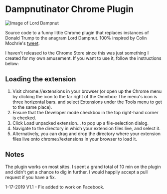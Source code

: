# Dampnutinator Chrome Plugin

![Image of Lord Dampnut](https://pbs.twimg.com/media/C2wQDGOXcAEYgP5.jpg)

Source code to a funny little Chrome plugin that replaces instances of Donald Trump to the anagram Lord Dampnut.
100% inspired by Colin Mochrie's [tweet](https://twitter.com/colinmochrie/status/822608605434302464?lang=en).

I haven't released to the Chrome Store since this was just something I created for my own amusement. If you want to use it, 
follow the instructions below:

## Loading the extension

1. Visit chrome://extensions in your browser (or open up the Chrome menu by clicking the icon to the far right of the Omnibox:  The menu's icon is three horizontal bars. and select Extensions under the Tools menu to get to the same place).
2. Ensure that the Developer mode checkbox in the top right-hand corner is checked.
3. Click Load unpacked extension… to pop up a file-selection dialog.
4. Navigate to the directory in which your extension files live, and select it.
5. Alternatively, you can drag and drop the directory where your extension files live onto chrome://extensions in your browser to load it.

## Notes
The plugin works on most sites. I spent a grand total of 10 min on the plugin and didn't get a chance to dig in further. 
I would happily accept a pull request if you have a fix.

1-17-2019
V1.1 - Fix added to work on Facebook.